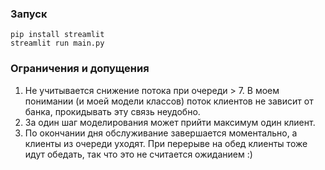 ### Запуск
~~~
pip install streamlit
streamlit run main.py
~~~

### Ограничения и допущения
1. Не учитывается снижение потока при очереди > 7. В моем понимании (и моей модели классов) поток клиентов не зависит от банка, прокидывать эту связь неудобно.
2. За один шаг моделирования может прийти максимум один клиент.
3. По окончании дня обслуживание завершается моментально, а клиенты из очереди уходят. При перерыве на обед клиенты тоже идут обедать, так что это не считается ожиданием :)
